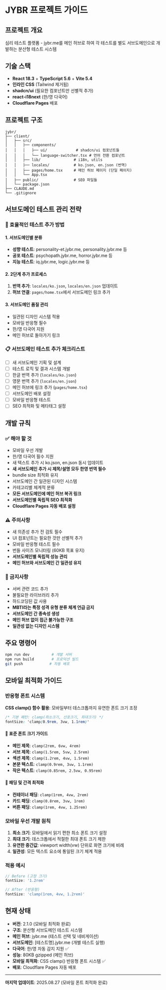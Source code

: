 # JYBR 프로젝트 가이드

## 프로젝트 개요
심리 테스트 플랫폼 - jybr.me를 메인 허브로 하여 각 테스트를 별도 서브도메인으로 개발하는 분산형 테스트 시스템

## 기술 스택
- **React 18.3** + **TypeScript 5.6** + **Vite 5.4**
- **인라인 CSS** (Tailwind 제거됨)
- **shadcn/ui** (필요한 컴포넌트만 선별적 추가)
- **react-i18next** (한/영 다국어)
- **Cloudflare Pages** 배포

## 프로젝트 구조
```
jybr/
├── client/
│   ├── src/
│   │   ├── components/
│   │   │   ├── ui/             # shadcn/ui 컴포넌트들
│   │   │   └── language-switcher.tsx # 언어 전환 컴포넌트
│   │   ├── lib/               # i18n, utils
│   │   ├── locales/           # ko.json, en.json (번역)
│   │   ├── pages/home.tsx     # 메인 허브 페이지 (단일 페이지)
│   │   └── App.tsx
│   ├── public/                # SEO 파일들
│   └── package.json
├── CLAUDE.md
└── .gitignore
```

## 서브도메인 테스트 관리 전략

### 🎯 효율적인 테스트 추가 방법

#### 1. **서브도메인별 분류**
- **성향 테스트**: personality-et.jybr.me, personality.jybr.me 등
- **공포 테스트**: psychopath.jybr.me, horror.jybr.me 등  
- **지능 테스트**: iq.jybr.me, logic.jybr.me 등

#### 2. **2단계 추가 프로세스**
1. **번역 추가**: `locales/ko.json`, `locales/en.json` 업데이트
2. **허브 연결**: `pages/home.tsx`에서 서브도메인 링크 추가

#### 3. **서브도메인 품질 관리**
- 일관된 디자인 시스템 적용
- 모바일 반응형 필수
- 한/영 다국어 지원
- 메인 허브로 돌아가기 링크

### 📋 서브도메인 테스트 추가 체크리스트
- [ ] 새 서브도메인 기획 및 설계
- [ ] 테스트 로직 및 결과 시스템 개발
- [ ] 한글 번역 추가 (`locales/ko.json`)
- [ ] 영문 번역 추가 (`locales/en.json`)
- [ ] 메인 허브에 링크 추가 (`pages/home.tsx`)
- [ ] 서브도메인 배포 설정
- [ ] 모바일 반응형 테스트
- [ ] SEO 최적화 및 메타태그 설정

## 개발 규칙

### ✅ 해야 할 것
- 모바일 우선 개발
- 한/영 다국어 필수 지원
- 새 텍스트 추가 시 ko.json, en.json 동시 업데이트
- **새 서브도메인 추가 시 제목/설명 모두 한영 번역 필수**
- bundle size 최적화 유지
- 서브도메인 간 일관된 디자인 시스템
- 카테고리별 체계적 분류
- **모든 서브도메인에 메인 허브 복귀 링크**
- **서브도메인별 독립적 SEO 최적화**
- **Cloudflare Pages 자동 배포 설정**

### ⚠️ 주의사항
- 새 의존성 추가 전 검토 필수
- UI 컴포넌트는 필요한 것만 선별적 추가
- 모바일 반응형 테스트 필수
- 번들 사이즈 모니터링 (60KB 목표 유지)
- **서브도메인별 독립적 성능 관리**
- **메인 허브와 서브도메인 간 일관성 유지**

### 🚨 금지사항
- 서버 관련 코드 추가
- 불필요한 라이브러리 추가
- 하드코딩된 값 사용
- **MBTI라는 특정 성격 유형 분류 체계 언급 금지**
- **서브도메인 간 종속성 생성**
- **메인 허브 없이 접근 불가능한 구조**
- **일관성 없는 디자인 시스템**

## 주요 명령어
```bash
npm run dev          # 개발 서버
npm run build        # 프로덕션 빌드
git push            # 자동 배포
```

## 모바일 최적화 가이드

### 반응형 폰트 시스템
**CSS clamp() 함수 활용**: 모바일부터 데스크톱까지 유연한 폰트 크기 조정

```css
/* 기본 패턴: clamp(최소크기, 선호크기, 최대크기) */
fontSize: 'clamp(0.9rem, 3vw, 1.1rem)'
```

#### 📱 표준 폰트 크기 가이드
- **메인 제목**: `clamp(2rem, 6vw, 4rem)`
- **서브 제목**: `clamp(1.5rem, 5vw, 2.5rem)`
- **섹션 제목**: `clamp(1.2rem, 4vw, 1.5rem)`
- **본문 텍스트**: `clamp(0.9rem, 3vw, 1.1rem)`
- **작은 텍스트**: `clamp(0.85rem, 2.5vw, 0.95rem)`

#### 🎨 패딩 및 간격 최적화
- **컨테이너 패딩**: `clamp(1rem, 4vw, 2rem)`
- **카드 패딩**: `clamp(0.8rem, 3vw, 1rem)`
- **버튼 패딩**: `clamp(1rem, 4vw, 1.25rem)`

### 모바일 우선 개발 원칙
1. **최소 크기**: 모바일에서 읽기 편한 최소 폰트 크기 설정
2. **최대 크기**: 데스크톱에서 적절한 최대 폰트 크기 제한
3. **유연한 중간값**: viewport width(vw) 단위로 화면 크기에 비례
4. **일관성**: 모든 텍스트 요소에 통일된 크기 체계 적용

### 적용 예시
```typescript
// Before (고정 크기)
fontSize: '1.2rem'

// After (반응형)
fontSize: 'clamp(1rem, 4vw, 1.2rem)'
```

## 현재 상태
- **버전**: 2.1.0 (모바일 최적화 완료)
- **구조**: 분산형 서브도메인 테스트 시스템
- **메인 허브**: jybr.me (테스트 선택 및 네비게이션)
- **서브도메인**: [테스트명].jybr.me (개별 테스트 실행)
- **다국어**: 한/영 자동 감지 지원 ✅
- **성능**: 80KB gzipped (메인 허브)
- **모바일 최적화**: CSS clamp() 반응형 폰트 시스템 ✅
- **배포**: Cloudflare Pages 자동 배포

---
**마지막 업데이트**: 2025.08.27 (모바일 폰트 최적화 완료)
